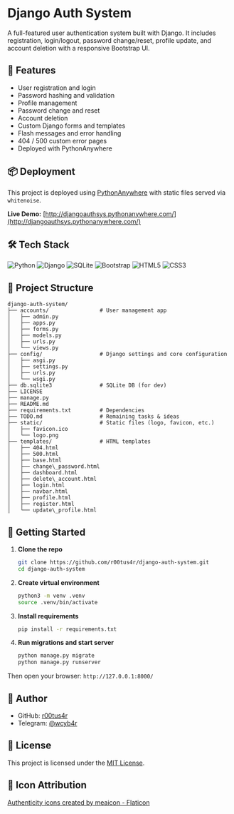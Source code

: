# Django Auth System

A full-featured user authentication system built with Django. It includes registration, login/logout, password change/reset, profile update, and account deletion with a responsive Bootstrap UI.

## 🌟 Features

- User registration and login
- Password hashing and validation
- Profile management
- Password change and reset
- Account deletion
- Custom Django forms and templates
- Flash messages and error handling
- 404 / 500 custom error pages
- Deployed with PythonAnywhere

## 📦 Deployment

This project is deployed using [PythonAnywhere](https://www.pythonanywhere.com/) with static files served via `whitenoise`.

**Live Demo:** [http://djangoauthsys.pythonanywhere.com/](http://djangoauthsys.pythonanywhere.com/)

## 🛠️ Tech Stack

![Python](https://img.shields.io/badge/Python-3.11-blue?logo=python&logoColor=white)
![Django](https://img.shields.io/badge/Django-4.x-success?logo=django&logoColor=white)
![SQLite](https://img.shields.io/badge/SQLite-DB-lightgrey?logo=sqlite&logoColor=black)
![Bootstrap](https://img.shields.io/badge/Bootstrap-5-blueviolet?logo=bootstrap&logoColor=white)
![HTML5](https://img.shields.io/badge/HTML5-E34F26?logo=html5&logoColor=white)
![CSS3](https://img.shields.io/badge/CSS3-1572B6?logo=css3&logoColor=white)

## 📁 Project Structure

```
django-auth-system/
├── accounts/                # User management app
│   ├── admin.py
│   ├── apps.py
│   ├── forms.py
│   ├── models.py
│   ├── urls.py
│   └── views.py
├── config/                  # Django settings and core configuration
│   ├── asgi.py
│   ├── settings.py
│   ├── urls.py
│   └── wsgi.py
├── db.sqlite3               # SQLite DB (for dev)
├── LICENSE
├── manage.py
├── README.md
├── requirements.txt         # Dependencies
├── TODO.md                  # Remaining tasks & ideas
├── static/                  # Static files (logo, favicon, etc.)
│   ├── favicon.ico
│   └── logo.png
├── templates/               # HTML templates
│   ├── 404.html
│   ├── 500.html
│   ├── base.html
│   ├── change\_password.html
│   ├── dashboard.html
│   ├── delete\_account.html
│   ├── login.html
│   ├── navbar.html
│   ├── profile.html
│   ├── register.html
│   └── update\_profile.html

````

## 🚀 Getting Started

1. **Clone the repo**

   ```bash
   git clone https://github.com/r00tus4r/django-auth-system.git
   cd django-auth-system
   ```

2. **Create virtual environment**

   ```bash
   python3 -m venv .venv
   source .venv/bin/activate
   ```

3. **Install requirements**

   ```bash
   pip install -r requirements.txt
   ```

4. **Run migrations and start server**

   ```bash
   python manage.py migrate
   python manage.py runserver
   ```

Then open your browser: `http://127.0.0.1:8000/`

## 👤 Author

* GitHub: [r00tus4r](https://github.com/r00tus4r)
* Telegram: [@wcyb4r](https://t.me/wcyb4r)

## 📄 License

This project is licensed under the [MIT License](LICENSE).

## 🔗 Icon Attribution

<a href="https://www.flaticon.com/free-icons/authenticity" title="authenticity icons">Authenticity icons created by meaicon - Flaticon</a>
